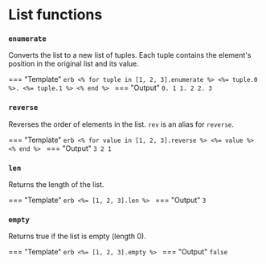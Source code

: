 # List functions

### `enumerate`

Converts the list to a new list of tuples. Each tuple contains the element's position in the original list and its value.

=== "Template"
    ```erb
    <% for tuple in [1, 2, 3].enumerate %>
        <%= tuple.0 %>. <%= tuple.1 %>
    <% end %>
    ```
=== "Output"
    ```
    0. 1
    1. 2
    2. 3
    ```

### `reverse`

Reverses the order of elements in the list. `rev` is an alias for `reverse`.

=== "Template"
    ```erb
    <% for value in [1, 2, 3].reverse %>
        <%= value %>
    <% end %>
    ```
=== "Output"
    ```
    3
    2
    1
    ```

### `len`

Returns the length of the list.

=== "Template"
    ```erb
    <%= [1, 2, 3].len %>
    ```
=== "Output"
    ```
    3
    ```

### `empty`

Returns true if the list is empty (length 0).

=== "Template"
    ```erb
    <%= [1, 2, 3].empty %>
    ```
=== "Output"
    ```
    false
    ```
